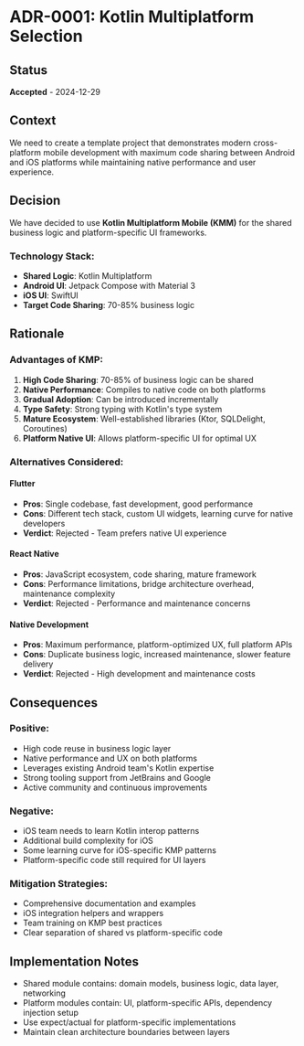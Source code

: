 # ADR-0001: Kotlin Multiplatform Selection

## Status
**Accepted** - 2024-12-29

## Context
We need to create a template project that demonstrates modern cross-platform mobile development with maximum code sharing between Android and iOS platforms while maintaining native performance and user experience.

## Decision
We have decided to use **Kotlin Multiplatform Mobile (KMM)** for the shared business logic and platform-specific UI frameworks.

### Technology Stack:
- **Shared Logic**: Kotlin Multiplatform
- **Android UI**: Jetpack Compose with Material 3
- **iOS UI**: SwiftUI
- **Target Code Sharing**: 70-85% business logic

## Rationale

### Advantages of KMP:
1. **High Code Sharing**: 70-85% of business logic can be shared
2. **Native Performance**: Compiles to native code on both platforms
3. **Gradual Adoption**: Can be introduced incrementally
4. **Type Safety**: Strong typing with Kotlin's type system
5. **Mature Ecosystem**: Well-established libraries (Ktor, SQLDelight, Coroutines)
6. **Platform Native UI**: Allows platform-specific UI for optimal UX

### Alternatives Considered:

#### Flutter
- **Pros**: Single codebase, fast development, good performance
- **Cons**: Different tech stack, custom UI widgets, learning curve for native developers
- **Verdict**: Rejected - Team prefers native UI experience

#### React Native
- **Pros**: JavaScript ecosystem, code sharing, mature framework
- **Cons**: Performance limitations, bridge architecture overhead, maintenance complexity
- **Verdict**: Rejected - Performance and maintenance concerns

#### Native Development
- **Pros**: Maximum performance, platform-optimized UX, full platform APIs
- **Cons**: Duplicate business logic, increased maintenance, slower feature delivery
- **Verdict**: Rejected - High development and maintenance costs

## Consequences

### Positive:
- High code reuse in business logic layer
- Native performance and UX on both platforms
- Leverages existing Android team's Kotlin expertise
- Strong tooling support from JetBrains and Google
- Active community and continuous improvements

### Negative:
- iOS team needs to learn Kotlin interop patterns
- Additional build complexity for iOS
- Some learning curve for iOS-specific KMP patterns
- Platform-specific code still required for UI layers

### Mitigation Strategies:
- Comprehensive documentation and examples
- iOS integration helpers and wrappers
- Team training on KMP best practices
- Clear separation of shared vs platform-specific code

## Implementation Notes
- Shared module contains: domain models, business logic, data layer, networking
- Platform modules contain: UI, platform-specific APIs, dependency injection setup
- Use expect/actual for platform-specific implementations
- Maintain clean architecture boundaries between layers
